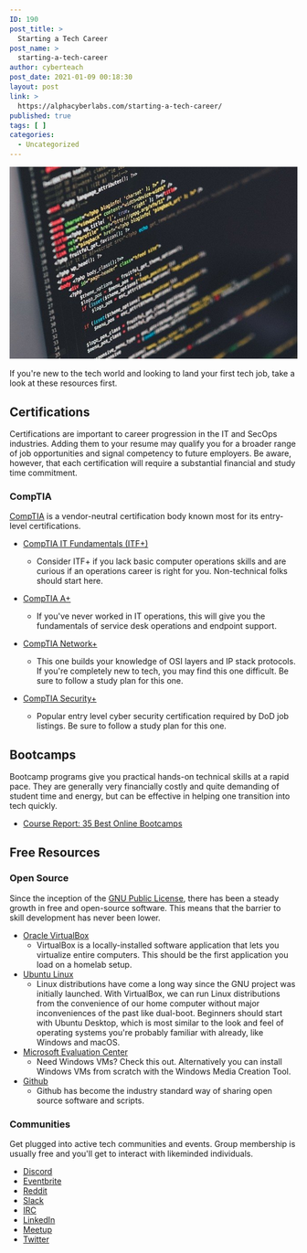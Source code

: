 ```yaml
---
ID: 190
post_title: >
  Starting a Tech Career
post_name: >
  starting-a-tech-career
author: cyberteach
post_date: 2021-01-09 00:18:30
layout: post
link: >
  https://alphacyberlabs.com/starting-a-tech-career/
published: true
tags: [ ]
categories:
  - Uncategorized
---
```

![img_01](../../images/code-1839406_640.jpg)

If you're new to the tech world and looking to land your first tech job, take a look at these resources first.

## Certifications

Certifications are important to career progression in the IT and SecOps industries. Adding them to your resume may qualify you for a broader range of job opportunities and signal competency to future employers. Be aware, however, that each certification will require a substantial financial and study time commitment.

### CompTIA

[CompTIA](https://www.comptia.org/home) is a vendor-neutral certification body known most for its entry-level certifications.

- [CompTIA IT Fundamentals (ITF+)](https://www.comptia.org/certifications/it-fundamentals)
  - Consider ITF+ if you lack basic computer operations skills and are curious if an operations career is right for you. Non-technical folks should start here.
  
- [CompTIA A+](https://www.comptia.org/certifications/a)
  - If you've never worked in IT operations, this will give you the fundamentals of service desk operations and endpoint support.
  
- [CompTIA Network+](https://www.comptia.org/certifications/network)
  - This one builds your knowledge of OSI layers and IP stack protocols. If you're completely new to tech, you may find this one difficult. Be sure to follow a study plan for this one.
  
- [CompTIA Security+](https://www.comptia.org/certifications/security)
  - Popular entry level cyber security certification required by DoD job listings. Be sure to follow a study plan for this one.

## Bootcamps

Bootcamp programs give you practical hands-on technical skills at a rapid pace. They are generally very financially costly and quite demanding of student time and energy, but can be effective in helping one transition into tech quickly.

- [Course Report: 35 Best Online Bootcamps](https://www.coursereport.com/best-online-bootcamps)

## Free Resources

### Open Source

Since the inception of the [GNU Public License](https://en.wikipedia.org/wiki/GNU_General_Public_License), there has been a steady growth in free and open-source software. This means that the barrier to skill development has never been lower.

- [Oracle VirtualBox](https://www.virtualbox.org/)
  - VirtualBox is a locally-installed software application that lets you virtualize entire computers. This should be the first application you load on a homelab setup.
- [Ubuntu Linux](https://ubuntu.com/)
  - Linux distributions have come a long way since the GNU project was initially launched. With VirtualBox, we can run Linux distributions from the convenience of our home computer without major inconveniences of the past like dual-boot. Beginners should start with Ubuntu Desktop, which is most similar to the look and feel of operating systems you're probably familiar with already, like Windows and macOS.
- [Microsoft Evaluation Center](https://www.microsoft.com/en-us/evalcenter/)
  - Need Windows VMs? Check this out. Alternatively you can install Windows VMs from scratch with the Windows Media Creation Tool.
- [Github](https://github.com/)
  - Github has become the industry standard way of sharing open source software and scripts.

### Communities

Get plugged into active tech communities and events. Group membership is usually free and you'll get to interact with likeminded individuals.

- [Discord](https://discordapp.com/)
- [Eventbrite](https://www.eventbrite.com/)
- [Reddit](https://www.reddit.com/)
- [Slack](https://slack.com/)
- [IRC](https://hexchat.github.io/index.html)
- [LinkedIn](https://www.linkedin.com/)
- [Meetup](https://www.meetup.com/)
- [Twitter](https://twitter.com/home)
